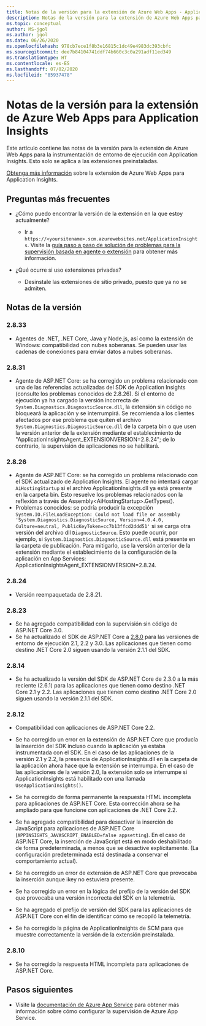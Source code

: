```yaml
---
title: Notas de la versión para la extensión de Azure Web Apps - Application Insights
description: Notas de la versión para la extensión de Azure Web Apps para la instrumentación de entorno de ejecución con Application Insights.
ms.topic: conceptual
author: MS-jgol
ms.author: jgol
ms.date: 06/26/2020
ms.openlocfilehash: 978cb7ece1f8b3e16815c1dc49e4983dc393cbfc
ms.sourcegitcommit: dee7b84104741ddf74b660c3c0a291adf11ed349
ms.translationtype: HT
ms.contentlocale: es-ES
ms.lasthandoff: 07/02/2020
ms.locfileid: "85937478"
---
```

# <a name="release-notes-for-azure-web-app-extension-for-application-insights"></a>Notas de la versión para la extensión de Azure Web Apps para Application Insights

Este artículo contiene las notas de la versión para la extensión de Azure Web Apps para la instrumentación de entorno de ejecución con Application Insights. Esto solo se aplica a las extensiones preinstaladas.

[Obtenga más información](azure-web-apps.md) sobre la extensión de Azure Web Apps para Application Insights.

## <a name="frequently-asked-questions"></a>Preguntas más frecuentes

- ¿Cómo puedo encontrar la versión de la extensión en la que estoy actualmente?
    - Ir a `https://<yoursitename>.scm.azurewebsites.net/ApplicationInsights`. Visite la [guía paso a paso de solución de problemas para la supervisión basada en agente o extensión](https://docs.microsoft.com/azure/azure-monitor/app/azure-web-apps?tabs=net#troubleshooting) para obtener más información.

- ¿Qué ocurre si uso extensiones privadas?
    - Desinstale las extensiones de sitio privado, puesto que ya no se admiten.

## <a name="release-notes"></a>Notas de la versión

### <a name="2833"></a>2.8.33

- Agentes de .NET, .NET Core, Java y Node.js, así como la extensión de Windows: compatibilidad con nubes soberanas. Se pueden usar las cadenas de conexiones para enviar datos a nubes soberanas.

### <a name="2831"></a>2.8.31

- Agente de ASP.NET Core: se ha corregido un problema relacionado con una de las referencias actualizadas del SDK de Application Insights (consulte los problemas conocidos de 2.8.26). Si el entorno de ejecución ya ha cargado la versión incorrecta de `System.Diagnostics.DiagnosticSource.dll`, la extensión sin código no bloqueará la aplicación y se interrumpirá. Se recomienda a los clientes afectados por ese problema que quiten el archivo `System.Diagnostics.DiagnosticSource.dll` de la carpeta bin o que usen la versión anterior de la extensión mediante el establecimiento de "ApplicationInsightsAgent_EXTENSIONVERSION=2.8.24"; de lo contrario, la supervisión de aplicaciones no se habilitará.

### <a name="2826"></a>2.8.26

- Agente de ASP.NET Core: se ha corregido un problema relacionado con el SDK actualizado de Application Insights. El agente no intentará cargar `AiHostingStartup` si el archivo ApplicationInsights.dll ya está presente en la carpeta bin. Esto resuelve los problemas relacionados con la reflexión a través de Assembly\<AiHostingStartup\>.GetTypes().
- Problemas conocidos: se podría producir la excepción `System.IO.FileLoadException: Could not load file or assembly 'System.Diagnostics.DiagnosticSource, Version=4.0.4.0, Culture=neutral, PublicKeyToken=cc7b13ffcd2ddd51'` si se carga otra versión del archivo dll `DiagnosticSource`. Esto puede ocurrir, por ejemplo, si `System.Diagnostics.DiagnosticSource.dll` está presente en la carpeta de publicación. Para mitigarlo, use la versión anterior de la extensión mediante el establecimiento de la configuración de la aplicación en App Services: ApplicationInsightsAgent_EXTENSIONVERSION=2.8.24.

### <a name="2824"></a>2.8.24

- Versión reempaquetada de 2.8.21.

### <a name="2823"></a>2.8.23

- Se ha agregado compatibilidad con la supervisión sin código de ASP.NET Core 3.0.
- Se ha actualizado el SDK de ASP.NET Core a [2.8.0](https://github.com/microsoft/ApplicationInsights-aspnetcore/releases/tag/2.8.0) para las versiones de entorno de ejecución 2.1, 2.2 y 3.0. Las aplicaciones que tienen como destino .NET Core 2.0 siguen usando la versión 2.1.1 del SDK.

### <a name="2814"></a>2.8.14

- Se ha actualizado la versión del SDK de ASP.NET Core de 2.3.0 a la más reciente (2.6.1) para las aplicaciones que tienen como destino .NET Core 2.1 y 2.2. Las aplicaciones que tienen como destino .NET Core 2.0 siguen usando la versión 2.1.1 del SDK.

### <a name="2812"></a>2.8.12

- Compatibilidad con aplicaciones de ASP.NET Core 2.2.
- Se ha corregido un error en la extensión de ASP.NET Core que producía la inserción del SDK incluso cuando la aplicación ya estaba instrumentada con el SDK. En el caso de las aplicaciones de la versión 2.1 y 2.2, la presencia de ApplicationInsights.dll en la carpeta de la aplicación ahora hace que la extensión se interrumpa. En el caso de las aplicaciones de la versión 2.0, la extensión solo se interrumpe si ApplicationInsights está habilitado con una llamada `UseApplicationInsights()`.

- Se ha corregido de forma permanente la respuesta HTML incompleta para aplicaciones de ASP.NET Core. Esta corrección ahora se ha ampliado para que funcione con aplicaciones de .NET Core 2.2.

- Se ha agregado compatibilidad para desactivar la inserción de JavaScript para aplicaciones de ASP.NET Core (`APPINSIGHTS_JAVASCRIPT_ENABLED=false appsetting`). En el caso de ASP.NET Core, la inserción de JavaScript está en modo deshabilitado de forma predeterminada, a menos que se desactive explícitamente. (La configuración predeterminada está destinada a conservar el comportamiento actual).

- Se ha corregido un error de extensión de ASP.NET Core que provocaba la inserción aunque ikey no estuviera presente.
- Se ha corregido un error en la lógica del prefijo de la versión del SDK que provocaba una versión incorrecta del SDK en la telemetría.

- Se ha agregado el prefijo de versión del SDK para las aplicaciones de ASP.NET Core con el fin de identificar cómo se recopiló la telemetría.
- Se ha corregido la página de ApplicationInsights de SCM para que muestre correctamente la versión de la extensión preinstalada.

### <a name="2810"></a>2.8.10

- Se ha corregido la respuesta HTML incompleta para aplicaciones de ASP.NET Core.

## <a name="next-steps"></a>Pasos siguientes

- Visite la [documentación de Azure App Service](azure-web-apps.md) para obtener más información sobre cómo configurar la supervisión de Azure App Service. 
